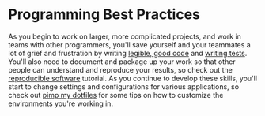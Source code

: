# Programming Best Practices

As you begin to work on larger, more complicated projects, and work in teams with other programmers, you'll save yourself
and your teammates a lot of grief and frustration by writing [legible, good code](legible-good-code/) and
[writing tests](test-test-test/). You'll also need to document and package up your work so that
other people can understand and reproduce your results, so check out the [reproducible software](reproducible-software/)
tutorial. As you continue to develop these skills, you'll start to change settings and configurations for various
applications, so check out [pimp my dotfiles](pimp-my-dotfiles/) for some tips on how to
customize the environments you're working in.
